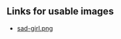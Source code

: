 ## Links for usable images

- [sad-girl.png](https://www.pngfind.com/mpng/hJxbxii_aesthetic-aesthetictumblr-sad-animefreetoedit-aesthetic-sad-anime-girl/)
